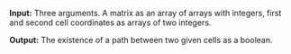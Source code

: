 **Input:** Three arguments. A matrix as an array of arrays with integers,
    first and second cell coordinates as arrays of two integers. 

**Output:** The existence of a path between two given cells as a boolean.
